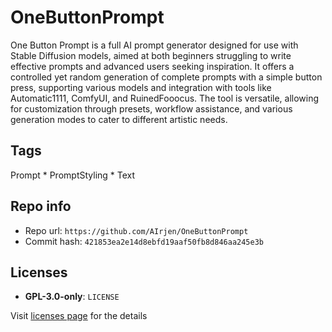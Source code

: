 # OneButtonPrompt
One Button Prompt is a full AI prompt generator designed for use with Stable Diffusion models, aimed at both beginners struggling to write effective prompts and advanced users seeking inspiration. It offers a controlled yet random generation of complete prompts with a simple button press, supporting various models and integration with tools like Automatic1111, ComfyUI, and RuinedFooocus. The tool is versatile, allowing for customization through presets, workflow assistance, and various generation modes to cater to different artistic needs.

## Tags
Prompt * PromptStyling * Text

## Repo info
- Repo url: `https://github.com/AIrjen/OneButtonPrompt`
- Commit hash: `421853ea2e14d8ebfd19aaf50fb8d846aa245e3b`

## Licenses
- **GPL-3.0-only**: `LICENSE`

Visit [licenses page](licenses.md) for the details
